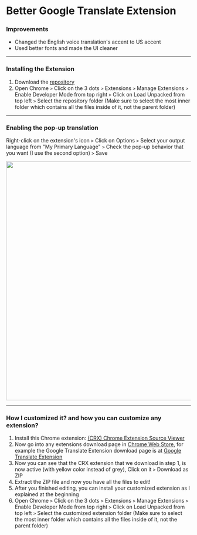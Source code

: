 # Better Google Translate Extension
### Improvements
- Changed the English voice translation's accent to US accent
- Used better fonts and made the UI cleaner
---
### Installing the Extension
1. Download the [repository](https://github.com/bzmind/Improved-Google-Translate-Extension/archive/refs/heads/main.zip)
2. Open Chrome `>` Click on the 3 dots `>` Extensions `>` Manage Extensions `>` Enable Developer Mode from top right `>` Click on Load Unpacked from top left `>` Select the repository folder (Make sure to select the most inner folder which contains all the files inside of it, not the parent folder)
---
### Enabling the pop-up translation
Right-click on the extension's icon `>` Click on Options `>` Select your output language from "My Primary Language" `>` Check the pop-up behavior that you want (I use the second option) `>` Save

<img src="https://github.com/user-attachments/assets/34b0889c-224a-4acc-bcec-bd0e988ac757" width="650">

---
### How I customized it? and how you can customize any extension?
1. Install this Chrome extension: [(CRX) Chrome Extension Source Viewer](https://chromewebstore.google.com/detail/chrome-extension-source-v/jifpbeccnghkjeaalbbjmodiffmgedin)
2. Now go into any extensions download page in [Chrome Web Store](https://chromewebstore.google.com/), for example the Google Translate Extension download page is at [Google Translate Extension](https://chromewebstore.google.com/detail/google-translate/aapbdbdomjkkjkaonfhkkikfgjllcleb)
3. Now you can see that the CRX extension that we download in step 1, is now active (with yellow color instead of grey), Click on it `>` Download as ZIP
4. Extract the ZIP file and now you have all the files to edit!
5. After you finished editing, you can install your customized extension as I explained at the beginning
6. Open Chrome `>` Click on the 3 dots `>` Extensions `>` Manage Extensions `>` Enable Developer Mode from top right `>` Click on Load Unpacked from top left `>` Select the customized extension folder (Make sure to select the most inner folder which contains all the files inside of it, not the parent folder)

